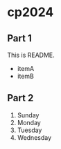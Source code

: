 # cp2024

## Part 1
This is README.
- itemA
- itemB

## Part 2
1. Sunday
1. Monday
1. Tuesday
1. Wednesday
